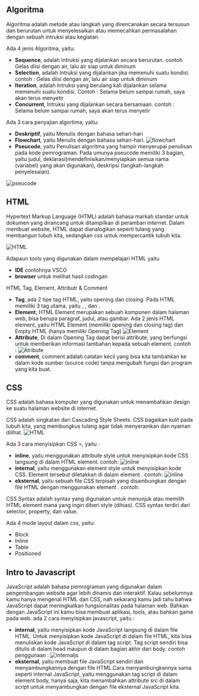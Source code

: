 ## Algoritma
Algoritma adalah metode atau langkah yang direncanakan secara tersusun dan berurutan untuk menyelesaikan atau memecahkan permasalahan dengan sebuah intruksi atau kegiatan.

Ada 4 jenis Algoritma, yaitu:
- **Sequence**, adalah Intruksi yang dijalankan secara berurutan. contoh Gelas diisi dengan air, lalu air siap untuk diminum
- **Selection**, adalah Intruksi yang dijalankan jika memenuhi suatu kondisi. contoh : Gelas diisi dengan air, lalu air siap untuk diminum
- **Iteration**, adalah Intruksi yang berulang kali dijalankan selama memenuhi suatu kondisi. Contoh : Selama belum sampai rumah, saya akan terus menyetir
- **Concurrent**, Intruksi yang dijalankan secara bersamaan. contoh : Selama belum sampai rumah, saya akan terus menyetir

Ada 3 cara penyajian algortima, yaitu:
- **Deskriptif**, yaitu Menulis dengan bahasa sehari-hari
- **Flowchart**, yaitu Menulis dengan bahasa sehari-hari.
![flowchart](./photos/6.png)
- **Pseucode**, yaitu Penulisan algoritma yang hampir menyerupai penulisan pada kode pemrograman. Pada umunya pseucode memiliki 3 bagian, yaitu judul, deklarasi(mendefinisikan/menyiapkan semua nama (variabel) yang akan digunakan), deskripsi (langkah-langkah penyelesaian).

![pseucode](./photos/7.jpg)

## HTML
Hypertext Markup Language (HTML) adalah bahasa markah standar untuk dokumen yang dirancang untuk ditampilkan di peramban internet.
Dalam membuat website, HTML dapat dianalogikan seperti tulang yang membangun tubuh kita, sedangkan css untuk mempercantik tubuh kita.

![HTML](./photos/1.jpg)


Adapaun tools yang digunakan dalam mempelajari HTML yaitu 
- **IDE** contohnya VSCO
- **browser** untuk melihat hasil codingan



HTML Tag, Element, Attributr & Comment
- **Tag**, ada 2 tipe tag HTML, yaitu opening dan closing. Pada HTML memiliki 3 tag utama, yaitu <html>, <head>, dan <body>.
- **Element**, HTML Element merupakan sebuah komponen dalam halaman web, bisa berupa paragraf, judul, atau gambar. Ada 2 jenis HTML element, yaitu HTML Element (memiliki opening dan closing tag) dan Empty HTML (hanya memiliki Opening Tag)
![Element](./photos/2.jpg)
- **Attribute**, Di dalam Opening Tag dapat berisi attribute, yang berfungsi untuk memberikan informasi tambahan kepada sebuah element.
contoh :
![Atribute](./photos/3.jpg)
- **comment**, comment adalah catatan kecil yang bisa kita tambahkan ke dalam kode sumber (source code) tanpa mengubah fungsi dari program yang kita buat.





## CSS
CSS adalah bahasa komputer yang digunakan untuk menambahkan design ke suatu halaman website di internet.

CSS adalah singkatan dari Cascading Style Sheets.
CSS bagaikan kulit pada tubuh kita, yang membungkus tulang agar tidak menyeramkan dan nyaman dilihat. 
![HTML](./photos/1.jpg)


Ada 3 cara menyisipkan CSS =, yaitu :
- **inline**,  yaitu menggunakan attribute style untuk menyisipkan kode CSS langsung di dalam HTML element.
contoh: 
![inline](./photos/4.jpg)
- **internal**, yaitu menggunakan element style untuk menyisipkan kode CSS. Element  tersebut diletakkan di dalam element .
contoh:
![inline](./photos/5.jpg)
- **eksternal**, yaitu sebuah file CSS terpisah yang disambungkan dengan file HTML dengan menggunakan element <link>.
contoh:

CSS Syntax adalah syntax yang digunakan untuk menunjuk atau memilih HTML element mana yang ingin diberi style (dihias). CSS syntax terdiri dari selector, property, dan value.

Ada 4 mode layout dalam css, yaitu:
- Block
- Inline
- Table
- Positioned

## Intro to Javascript
JavaScript adalah bahasa pemrograman yang digunakan dalam pengembangan website agar lebih dinamis dan interaktif. Kalau sebelumnya kamu hanya mengenal HTML dan CSS, nah sekarang kamu jadi tahu bahwa JavaScript dapat meningkatkan fungsionalitas pada halaman web. Bahkan dengan JavaScript ini kamu bisa membuat aplikasi, tools, atau bahkan game pada web.
ada 2 cara menyisipkan javascript, yaitu :
- **internal**, yaitu menyisipkan kode JavaScript langsung di dalam file HTML. Untuk menyisipkan kode JavaScript di dalam file HTML, kita bisa menuliskan kode JavaScript di dalam tag script. Tag script sendiri bisa ditulis di dalam head maupun di dalam bagian akhir dari body.
contoh penggunaan :
![internaljs](./photos/8.jpg)
- **eksternal**, yaitu membuat file JavaScript sendiri dan menyambungkannya dengan file HTML.Cara menyambungkannya sama seperti internal JavaScript, yaitu menggunakan tag script di dalam element body, hanya saja, kita menambahkan attribute src di dalam script untuk menyambungkan dengan file eksternal JavaScript kita.



